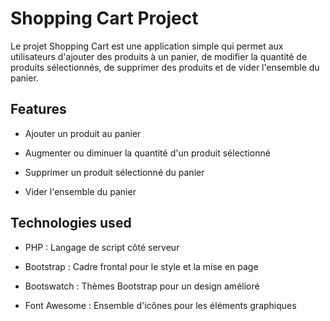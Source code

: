 # Shopping Cart Project
Le projet Shopping Cart est une application simple qui permet aux utilisateurs d'ajouter des produits à un panier, de modifier la quantité de produits sélectionnés, de supprimer des produits et de vider l'ensemble du panier.

## Features
- Ajouter un produit au panier
* Augmenter ou diminuer la quantité d'un produit sélectionné
+ Supprimer un produit sélectionné du panier
- Vider l'ensemble du panier

## Technologies used
- PHP : Langage de script côté serveur
* Bootstrap : Cadre frontal pour le style et la mise en page
+ Bootswatch : Thèmes Bootstrap pour un design amélioré
- Font Awesome : Ensemble d'icônes pour les éléments graphiques
